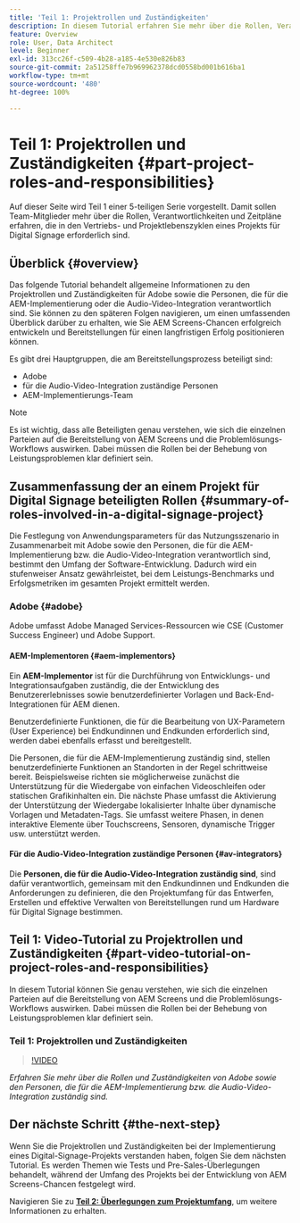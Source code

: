 ```yaml
---
title: 'Teil 1: Projektrollen und Zuständigkeiten'
description: In diesem Tutorial erfahren Sie mehr über die Rollen, Verantwortlichkeiten und Zeitpläne, die in den Vertriebs- und Projektlebenszyklen eines Projekts für digitale Beschilderung erforderlich sind.
feature: Overview
role: User, Data Architect
level: Beginner
exl-id: 313cc26f-c509-4b28-a185-4e530e826b83
source-git-commit: 2a51258ffe7b969962378dcd0558bd001b616ba1
workflow-type: tm+mt
source-wordcount: '480'
ht-degree: 100%

---
```


# Teil 1: Projektrollen und Zuständigkeiten {#part-project-roles-and-responsibilities}

Auf dieser Seite wird Teil 1 einer 5-teiligen Serie vorgestellt. Damit sollen Team-Mitglieder mehr über die Rollen, Verantwortlichkeiten und Zeitpläne erfahren, die in den Vertriebs- und Projektlebenszyklen eines Projekts für Digital Signage erforderlich sind.

## Überblick {#overview}

Das folgende Tutorial behandelt allgemeine Informationen zu den Projektrollen und Zuständigkeiten für Adobe sowie die Personen, die für die AEM-Implementierung oder die Audio-Video-Integration verantwortlich sind. Sie können zu den späteren Folgen navigieren, um einen umfassenden Überblick darüber zu erhalten, wie Sie AEM Screens-Chancen erfolgreich entwickeln und Bereitstellungen für einen langfristigen Erfolg positionieren können.

Es gibt drei Hauptgruppen, die am Bereitstellungsprozess beteiligt sind:

* Adobe
* für die Audio-Video-Integration zuständige Personen
* AEM-Implementierungs-Team

>[!NOTE]
>
>Es ist wichtig, dass alle Beteiligten genau verstehen, wie sich die einzelnen Parteien auf die Bereitstellung von AEM Screens und die Problemlösungs-Workflows auswirken. Dabei müssen die Rollen bei der Behebung von Leistungsproblemen klar definiert sein.

## Zusammenfassung der an einem Projekt für Digital Signage beteiligten Rollen {#summary-of-roles-involved-in-a-digital-signage-project}

Die Festlegung von Anwendungsparameters für das Nutzungsszenario in Zusammenarbeit mit Adobe sowie den Personen, die für die AEM-Implementierung bzw. die Audio-Video-Integration verantwortlich sind, bestimmt den Umfang der Software-Entwicklung. Dadurch wird ein stufenweiser Ansatz gewährleistet, bei dem Leistungs-Benchmarks und Erfolgsmetriken im gesamten Projekt ermittelt werden.

### Adobe {#adobe}

Adobe umfasst Adobe Managed Services-Ressourcen wie CSE (Customer Success Engineer) und Adobe Support.

#### AEM-Implementoren {#aem-implementors}

Ein **AEM-Implementor** ist für die Durchführung von Entwicklungs- und Integrationsaufgaben zuständig, die der Entwicklung des Benutzererlebnisses sowie benutzerdefinierter Vorlagen und Back-End-Integrationen für AEM dienen.

Benutzerdefinierte Funktionen, die für die Bearbeitung von UX-Parametern (User Experience) bei Endkundinnen und Endkunden erforderlich sind, werden dabei ebenfalls erfasst und bereitgestellt.

Die Personen, die für die AEM-Implementierung zuständig sind, stellen benutzerdefinierte Funktionen an Standorten in der Regel schrittweise bereit. Beispielsweise richten sie möglicherweise zunächst die Unterstützung für die Wiedergabe von einfachen Videoschleifen oder statischen Grafikinhalten ein. Die nächste Phase umfasst die Aktivierung der Unterstützung der Wiedergabe lokalisierter Inhalte über dynamische Vorlagen und Metadaten-Tags. Sie umfasst weitere Phasen, in denen interaktive Elemente über Touchscreens, Sensoren, dynamische Trigger usw. unterstützt werden.

#### Für die Audio-Video-Integration zuständige Personen {#av-integrators}

Die **Personen, die für die Audio-Video-Integration zuständig sind**, sind dafür verantwortlich, gemeinsam mit den Endkundinnen und Endkunden die Anforderungen zu definieren, die den Projektumfang für das Entwerfen, Erstellen und effektive Verwalten von Bereitstellungen rund um Hardware für Digital Signage bestimmen.

## Teil 1: Video-Tutorial zu Projektrollen und Zuständigkeiten {#part-video-tutorial-on-project-roles-and-responsibilities}

In diesem Tutorial können Sie genau verstehen, wie sich die einzelnen Parteien auf die Bereitstellung von AEM Screens und die Problemlösungs-Workflows auswirken. Dabei müssen die Rollen bei der Behebung von Leistungsproblemen klar definiert sein.

### Teil 1: Projektrollen und Zuständigkeiten

>[!VIDEO](https://video.tv.adobe.com/v/32817?captions=ger)

*Erfahren Sie mehr über die Rollen und Zuständigkeiten von Adobe sowie den Personen, die für die AEM-Implementierung bzw. die Audio-Video-Integration zuständig sind.*

## Der nächste Schritt {#the-next-step}

Wenn Sie die Projektrollen und Zuständigkeiten bei der Implementierung eines Digital-Signage-Projekts verstanden haben, folgen Sie dem nächsten Tutorial. Es werden Themen wie Tests und Pre-Sales-Überlegungen behandelt, während der Umfang des Projekts bei der Entwicklung von AEM Screens-Chancen festgelegt wird.

Navigieren Sie zu **[Teil 2: Überlegungen zum Projektumfang](project-considerations.md)**, um weitere Informationen zu erhalten.
